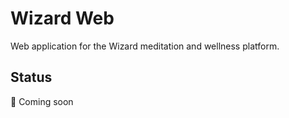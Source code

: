 # Wizard Web

Web application for the Wizard meditation and wellness platform.

## Status

🚧 Coming soon

